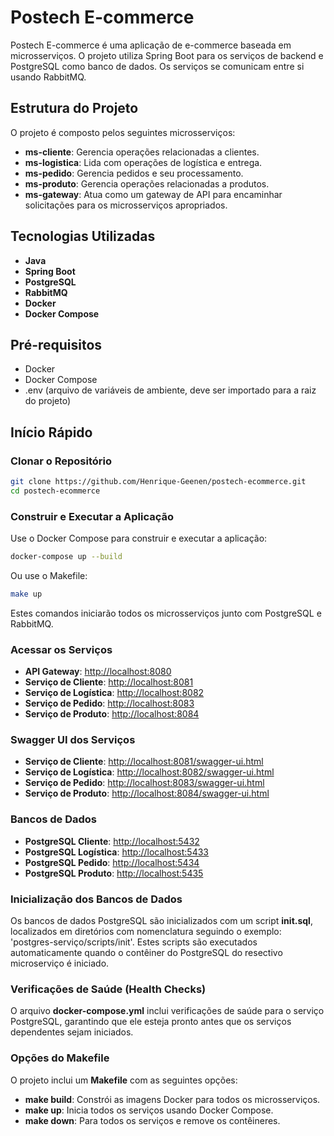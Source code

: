 # Postech E-commerce

Postech E-commerce é uma aplicação de e-commerce baseada em microsserviços. O projeto utiliza Spring Boot para os serviços de backend e PostgreSQL como banco de dados. Os serviços se comunicam entre si usando RabbitMQ.

## Estrutura do Projeto

O projeto é composto pelos seguintes microsserviços:

- **ms-cliente**: Gerencia operações relacionadas a clientes.
- **ms-logistica**: Lida com operações de logística e entrega.
- **ms-pedido**: Gerencia pedidos e seu processamento.
- **ms-produto**: Gerencia operações relacionadas a produtos.
- **ms-gateway**: Atua como um gateway de API para encaminhar solicitações para os microsserviços apropriados.

## Tecnologias Utilizadas

- **Java**
- **Spring Boot**
- **PostgreSQL**
- **RabbitMQ**
- **Docker**
- **Docker Compose**

## Pré-requisitos

- Docker
- Docker Compose
- .env (arquivo de variáveis de ambiente, deve ser importado para a raiz do projeto)

## Início Rápido

### Clonar o Repositório

```sh
git clone https://github.com/Henrique-Geenen/postech-ecommerce.git
cd postech-ecommerce
```

### Construir e Executar a Aplicação

Use o Docker Compose para construir e executar a aplicação:

```sh
docker-compose up --build
```

Ou use o Makefile:

```sh
make up
```

Estes comandos iniciarão todos os microsserviços junto com PostgreSQL e RabbitMQ.

### Acessar os Serviços

- **API Gateway**: [http://localhost:8080](http://localhost:8080)  
- **Serviço de Cliente**: [http://localhost:8081](http://localhost:8081)  
- **Serviço de Logística**: [http://localhost:8082](http://localhost:8082)  
- **Serviço de Pedido**: [http://localhost:8083](http://localhost:8083)  
- **Serviço de Produto**: [http://localhost:8084](http://localhost:8084)  

### Swagger UI dos Serviços

- **Serviço de Cliente**: [http://localhost:8081/swagger-ui.html](http://localhost:8081/swagger-ui.html)
- **Serviço de Logística**: [http://localhost:8082/swagger-ui.html](http://localhost:8082/swagger-ui.html)
- **Serviço de Pedido**: [http://localhost:8083/swagger-ui.html](http://localhost:8083/swagger-ui.html)
- **Serviço de Produto**: [http://localhost:8084/swagger-ui.html](http://localhost:8084/swagger-ui.html)

### Bancos de Dados

- **PostgreSQL Cliente**: [http://localhost:5432](http://localhost:5432)
- **PostgreSQL Logística**: [http://localhost:5433](http://localhost:5433)
- **PostgreSQL Pedido**: [http://localhost:5434](http://localhost:5434)
- **PostgreSQL Produto**: [http://localhost:5435](http://localhost:5435)

### Inicialização dos Bancos de Dados

Os bancos de dados PostgreSQL são inicializados com um script **init.sql**, localizados em diretórios com nomenclatura seguindo o exemplo: 'postgres-serviço/scripts/init'. Estes scripts são executados automaticamente quando o contêiner do PostgreSQL do resectivo microserviço é iniciado.

### Verificações de Saúde (Health Checks)

O arquivo **docker-compose.yml** inclui verificações de saúde para o serviço PostgreSQL, garantindo que ele esteja pronto antes que os serviços dependentes sejam iniciados.

### Opções do Makefile

O projeto inclui um **Makefile** com as seguintes opções:

- **make build**: Constrói as imagens Docker para todos os microsserviços.
- **make up**: Inicia todos os serviços usando Docker Compose.
- **make down**: Para todos os serviços e remove os contêineres.
